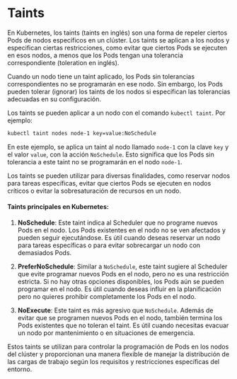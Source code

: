 # Taints

En Kubernetes, los taints (taints en inglés) son una forma de repeler ciertos Pods de nodos específicos en un clúster. Los taints se aplican a los nodos y especifican ciertas restricciones, como evitar que ciertos Pods se ejecuten en esos nodos, a menos que los Pods tengan una tolerancia correspondiente (toleration en inglés).

Cuando un nodo tiene un taint aplicado, los Pods sin tolerancias correspondientes no se programarán en ese nodo. Sin embargo, los Pods pueden tolerar (ignorar) los taints de los nodos si especifican las tolerancias adecuadas en su configuración.

Los taints se pueden aplicar a un nodo con el comando `kubectl taint`. Por ejemplo:

```bash
kubectl taint nodes node-1 key=value:NoSchedule
```

En este ejemplo, se aplica un taint al nodo llamado `node-1` con la clave `key` y el valor `value`, con la acción `NoSchedule`. Esto significa que los Pods sin tolerancia a este taint no se programarán en el nodo `node-1`.

Los taints se pueden utilizar para diversas finalidades, como reservar nodos para tareas específicas, evitar que ciertos Pods se ejecuten en nodos críticos o evitar la sobresaturación de recursos en un nodo.

#### Taints principales en Kubernetes:

1. **NoSchedule**: Este taint indica al Scheduler que no programe nuevos Pods en el nodo. Los Pods existentes en el nodo no se ven afectados y pueden seguir ejecutándose. Es útil cuando deseas reservar un nodo para tareas específicas o para evitar sobrecargar un nodo con demasiados Pods.

2. **PreferNoSchedule**: Similar a `NoSchedule`, este taint sugiere al Scheduler que evite programar nuevos Pods en el nodo, pero no es una restricción estricta. Si no hay otras opciones disponibles, los Pods aún se pueden programar en el nodo. Es útil cuando deseas influir en la planificación pero no quieres prohibir completamente los Pods en el nodo.

3. **NoExecute**: Este taint es más agresivo que `NoSchedule`. Además de evitar que se programen nuevos Pods en el nodo, también termina los Pods existentes que no toleran el taint. Es útil cuando necesitas evacuar un nodo por mantenimiento o en situaciones de emergencia.

Estos taints se utilizan para controlar la programación de Pods en los nodos del clúster y proporcionan una manera flexible de manejar la distribución de las cargas de trabajo según los requisitos y restricciones específicas del entorno.